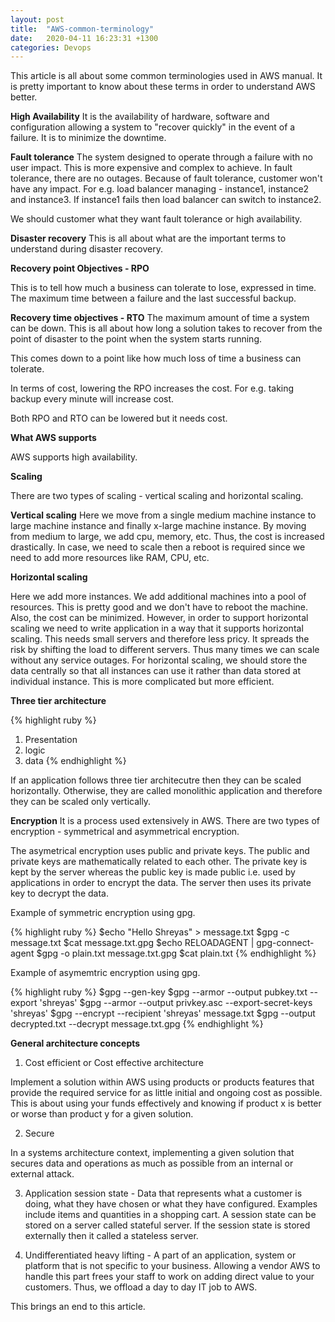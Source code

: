 ```yaml
---
layout: post
title:  "AWS-common-terminology"
date:   2020-04-11 16:23:31 +1300
categories: Devops
---
```

This article is all about some common terminologies used in AWS manual.
It is pretty important to know about these terms in order to understand AWS better.

**High Availability**
It is the availability of hardware, software and configuration
allowing a system to "recover quickly" in the event of a failure.
It is to minimize the downtime. 

**Fault tolerance**
The system designed to operate through a failure with no user impact.
This is more expensive and complex to achieve. In fault tolerance, 
there are no outages. Because of fault tolerance, customer won't have 
any impact. For e.g. load balancer managing - instance1, instance2 and
instance3. If instance1 fails then load balancer can switch to instance2.

We should customer what they want fault tolerance or high availability.

**Disaster recovery**
This is all about what are the important terms to understand during 
disaster recovery.

**Recovery point Objectives - RPO**

This is to tell how much a business can tolerate to lose, expressed 
in time. The maximum time between a failure and the last successful 
backup.

**Recovery time objectives - RTO**
The maximum amount of time a system can be down. 
This is all about how long a solution takes to recover from the point of
disaster to the point when the system starts running.

This comes down to a point like how much loss of time a business can tolerate.

In terms of cost, lowering the RPO increases the cost.
For e.g. taking backup every minute will increase cost.

Both RPO and RTO can be lowered but it needs cost. 

**What AWS supports**

AWS supports high availability.

**Scaling**

There are two types of scaling - vertical scaling and horizontal scaling.

**Vertical scaling**
Here we move from a single medium machine instance to large machine 
instance and finally x-large machine instance. By moving from medium
to large, we add cpu, memory, etc. Thus, the cost is increased drastically.
In case, we need to scale then a reboot is required since we need to add
more resources like RAM, CPU, etc.

**Horizontal scaling**

Here we add more instances. We add additional machines into a pool of
resources. This is pretty good and we don't have to reboot the machine.
Also, the cost can be minimized. However, in order to support horizontal scaling we need to write application in a way that it supports horizontal
scaling. This needs small servers and therefore less pricy. It spreads the
risk by shifting the load to different servers. Thus many times we can
scale without any service outages. For horizontal scaling, we should 
store the data centrally so that all instances can use it rather than
data stored at individual instance. This is more complicated but more
efficient.

**Three tier architecture**

{% highlight ruby %}
 1. Presentation
 2. logic
 3. data
{% endhighlight %}

If an application follows three tier architecutre then they 
can be scaled horizontally. Otherwise, they are called monolithic
application and therefore they can be scaled only vertically.

**Encryption**
It is a process used extensively in AWS. There are two types of
encryption - symmetrical and asymmetrical encryption.

The asymetrical encryption uses public and private keys. The
public and private keys are mathematically related to each other.
The private key is kept by the server whereas the public key is made
public i.e. used by applications in order to encrypt the data.
The server then uses its private key to decrypt the data.

Example of symmetric encryption using gpg.

{% highlight ruby %}
$echo "Hello Shreyas" > message.txt
$gpg -c message.txt
$cat message.txt.gpg
$echo RELOADAGENT | gpg-connect-agent
$gpg -o plain.txt message.txt.gpg
$cat plain.txt
{% endhighlight %}

Example of asymemtric encryption using gpg.

{% highlight ruby %}
 $gpg --gen-key
 $gpg --armor --output pubkey.txt --export 'shreyas'
 $gpg --armor --output privkey.asc --export-secret-keys 'shreyas'
 $gpg --encrypt --recipient 'shreyas' message.txt
 $gpg --output decrypted.txt --decrypt message.txt.gpg
{% endhighlight %}

**General architecture concepts**

1. Cost efficient or Cost effective architecture 

Implement a solution within AWS using products or products features
that provide the required service for as little initial and ongoing 
cost as possible. This is about using your funds effectively and knowing
if product x is better or worse than product y for a given solution.  

2. Secure

In a systems architecture context, implementing a given solution that
secures data and operations as much as possible from an internal or 
external attack.

3. Application session state - Data that represents what a customer is 
doing, what they have chosen or what they have configured. Examples 
include items and quantities in a shopping cart. A session state can be
stored on a server called stateful server. If the session state is stored
externally then it called a stateless server.  

4. Undifferentiated heavy lifting - A part of an application, system
or platform that is not specific to your business. Allowing a vendor
AWS  to handle this part frees your staff to work on adding direct
value to your customers. Thus, we offload a day to day IT job to AWS.  

This brings an end to this article.